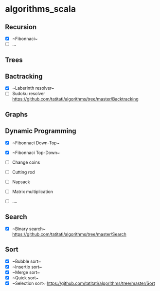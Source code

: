 # algorithms_scala

## Recursion
- [x] ~Fibonnaci~
- [ ] ...

## Trees

## Bactracking

- [x] ~Laberinth resolver~
- [ ] Sudoku resolver
https://github.com/tatitati/algorithms/tree/master/Backtracking

## Graphs

## Dynamic Programming
- [x] ~Fibonnaci Down-Top~
- [x] ~Fibonnaci Top-Down~
- [ ] Change coins
- [ ] Cutting rod
- [ ] Napsack
- [ ] Matrix multiplication
- [ ] ....


## Search

- [x] ~Binary search~
https://github.com/tatitati/algorithms/tree/master/Search

## Sort

- [x] ~Bubble sort~
- [x] ~Insertio sort~
- [x] ~Merge sort~
- [x] ~Quick sort~
- [x] ~Selection sort~
https://github.com/tatitati/algorithms/tree/master/Sort
